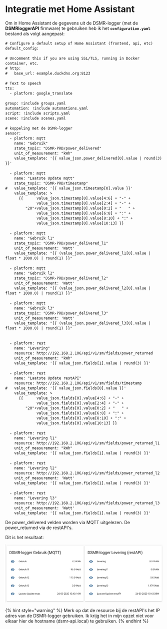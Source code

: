 # Integratie met Home Assistant

Om in Home Assistant de gegevens uit de DSMR-logger \(met de **DSMRloggerAPI** firmware\) te gebruiken heb ik het **`configuration.yaml`** bestand als volgt aangepast:

```text
# Configure a default setup of Home Assistant (frontend, api, etc)
default_config:

# Uncomment this if you are using SSL/TLS, running in Docker container, etc.
# http:
#   base_url: example.duckdns.org:8123

# Text to speech
tts:
  - platform: google_translate

group: !include groups.yaml
automation: !include automations.yaml
script: !include scripts.yaml
scene: !include scenes.yaml

# koppeling met de DSMR-logger
sensor:
  - platform: mqtt
    name: "Gebruik"
    state_topic: "DSMR-PRD/power_delivered" 
    unit_of_measurement: "kWh"
    value_template: '{{ value_json.power_delivered[0].value | round(3) }}'

  - platform: mqtt
    name: "Laatste Update mqtt"
    state_topic: "DSMR-PRD/timestamp" 
#   value_template: '{{ value_json.timestamp[0].value }}'
    value_template: >
      {{      value_json.timestamp[0].value[4:6] + "-" + 
              value_json.timestamp[0].value[2:4] + "-" + 
         "20"+value_json.timestamp[0].value[0:2] + "   " + 
              value_json.timestamp[0].value[6:8] + ":" + 
              value_json.timestamp[0].value[8:10] + ":" + 
              value_json.timestamp[0].value[10:13] }}

  - platform: mqtt
    name: "Gebruik l1"
    state_topic: "DSMR-PRD/power_delivered_l1"
    unit_of_measurement: 'Watt'
    value_template: "{{ (value_json.power_delivered_l1[0].value | float * 1000.0) | round(1) }}"

  - platform: mqtt
    name: "Gebruik l2"
    state_topic: "DSMR-PRD/power_delivered_l2"
    unit_of_measurement: 'Watt'
    value_template: "{{ (value_json.power_delivered_l2[0].value | float * 1000.0) | round(1) }}"

  - platform: mqtt
    name: "Gebruik l3"
    state_topic: "DSMR-PRD/power_delivered_l3"
    unit_of_measurement: 'Watt'
    value_template: "{{ (value_json.power_delivered_l3[0].value | float * 1000.0) | round(1) }}"


  - platform: rest
    name: "Levering"
    resource: http://192.168.2.106/api/v1/sm/fields/power_returned
    unit_of_measurement: "kWh"
    value_template: '{{ value_json.fields[1].value | round(3) }}'

  - platform: rest
    name: "Laatste Update restAPI"
    resource: http://192.168.2.106/api/v1/sm/fields/timestamp
#   value_template: '{{ value_json.fields[0].value }}'
    value_template: >
      {{      value_json.fields[0].value[4:6] + "-" + 
              value_json.fields[0].value[2:4] + "-" + 
         "20"+value_json.fields[0].value[0:2] + "   " + 
              value_json.fields[0].value[6:8] + ":" + 
              value_json.fields[0].value[8:10] + ":" + 
              value_json.fields[0].value[10:13] }}

  - platform: rest
    name: "Levering l1"
    resource: http://192.168.2.106/api/v1/sm/fields/power_returned_l1
    unit_of_measurement: "kWh"
    value_template: '{{ value_json.fields[1].value | round(3) }}'

  - platform: rest
    name: "Levering l2"
    resource: http://192.168.2.106/api/v1/sm/fields/power_returned_l2
    unit_of_measurement: 'Watt'
    value_template: '{{ value_json.fields[1].value | round(3) }}'

  - platform: rest
    name: "Levering l3"
    resource: http://192.168.2.106/api/v1/sm/fields/power_returned_l3
    unit_of_measurement: 'Watt'
    value_template: '{{ value_json.fields[1].value | round(3) }}'

```

De power\_delivered velden worden via MQTT uitgelezen. De power\_returned via de restAPI's.

Dit is het resultaat:

![](.gitbook/assets/ha_restapi%20%281%29.png)

{% hint style="warning" %}
Merk op dat de resource bij de restAPI's het IP adres van de DSMR-logger gebruiken. Ik krijg het in mijn opzet niet voor elkaar hier de hostname \(dsmr-api.local\) te gebruiken.
{% endhint %}

